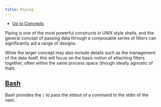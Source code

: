 ```yaml
---
title: Piping
---
```


- [Up to Concepts](concepts)

Piping is one of the most powerful constructs in UNIX style shells,
and the general concept of passing data through a composable
series of filters can significantly aid a range of designs.

While the larger concept may also include details such as the
management of the data itself, this will focus on the basic
notion of attaching filters together, often within the same
process space (though ideally agnostic of that).

## [Bash](bash)

Bash provides the `|` to pass the stdout of a command to
the stdin of the next.
